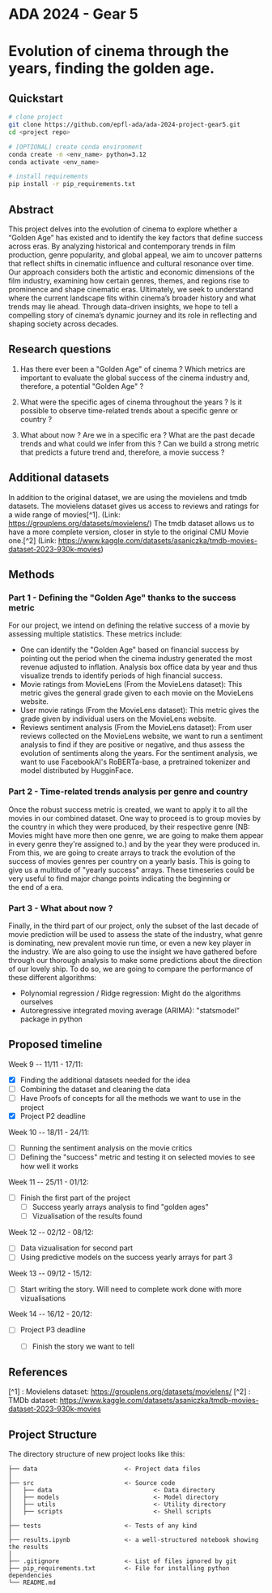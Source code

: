 # ADA 2024 - Gear 5
# Evolution of cinema through the years, finding the golden age.

## Quickstart
```bash
# clone project
git clone https://github.com/epfl-ada/ada-2024-project-gear5.git
cd <project repo>

# [OPTIONAL] create conda environment
conda create -n <env_name> python=3.12
conda activate <env_name>

# install requirements
pip install -r pip_requirements.txt
```

## Abstract
This project delves into the evolution of cinema to explore whether a “Golden Age” has existed and to identify the key factors that define success across eras. By analyzing historical and contemporary trends in film production, genre popularity, and global appeal, we aim to uncover patterns that reflect shifts in cinematic influence and cultural resonance over time. Our approach considers both the artistic and economic dimensions of the film industry, examining how certain genres, themes, and regions rise to prominence and shape cinematic eras. Ultimately, we seek to understand where the current landscape fits within cinema’s broader history and what trends may lie ahead. Through data-driven insights, we hope to tell a compelling story of cinema’s dynamic journey and its role in reflecting and shaping society across decades.

## Research questions
1. Has there ever been a "Golden Age" of cinema ? Which metrics are important to evaluate the global success of the cinema industry and, therefore, a potential "Golden Age" ?

2. What were the specific ages of cinema throughout the years ? Is it possible to observe time-related trends about a specific genre or country ?

3. What about now ? Are we in a specific era ? What are the past decade trends and what could we infer from this ? Can we build a strong metric that predicts a future trend and, therefore, a movie success ?

## Additional datasets
In addition to the original dataset, we are using the movielens and tmdb datasets. 
The movielens dataset gives us access to reviews and ratings for a wide range of movies[^1]. (Link: https://grouplens.org/datasets/movielens/)
The tmdb dataset allows us to have a more complete version, closer in style to the original CMU Movie one.[^2] (Link: https://www.kaggle.com/datasets/asaniczka/tmdb-movies-dataset-2023-930k-movies)


## Methods
### Part 1 - Defining the "Golden Age" thanks to the success metric
For our project, we intend on defining the relative success of a movie by assessing multiple statistics. These metrics include:
- One can identify the "Golden Age" based on financial success by pointing out the period when the cinema industry generated the most revenue adjusted to inflation. Analysis box office data by year and thus visualize trends to identify periods of high financial success.
- Movie ratings from MovieLens (From the MovieLens dataset): This metric gives the general grade given to each movie on the MovieLens website. 
- User movie ratings (From the MovieLens dataset): This metric gives the grade given by individual users on the MovieLens website. 
- Reviews sentiment analysis (From the MovieLens dataset): From user reviews collected on the MovieLens website, we want to run a sentiment analysis to find if they are positive or negative, and thus assess the evolution of sentiments along the years. For the sentiment analysis, we want to use FacebookAI's RoBERTa-base, a pretrained tokenizer and model distributed by HugginFace.



### Part 2 - Time-related trends analysis per genre and country
Once the robust success metric is created, we want to apply it to all the movies in our combined dataset. One way to proceed is to group movies by the country in which they were produced, by their respective genre (NB: Movies might have more then one genre, we are going to make them appear in every genre they're assigned to.) and by the year they were produced in. From this, we are going to create arrays to track the evolution of the success of movies genres per country on a yearly basis. This is going to give us a multitude of "yearly success" arrays. These timeseries could be very useful to find major change points indicating the beginning or the end of a era.

### Part 3 - What about now ?
Finally, in the third part of our project, only the subset of the last decade of movie prediction will be used to assess the state of the industry, what genre is dominating, new prevalent movie run time, or even a new key player in the industry.
We are also going to use the insight we have gathered before through our thorough analysis to make some predictions about the direction of our lovely ship. To do so, we are going to compare the performance of these different algorithms:
- Polynomial regression / Ridge regression: Might do the algorithms ourselves
- Autoregressive integrated moving average (ARIMA): "statsmodel" package in python


## Proposed timeline
Week 9 -- 11/11 - 17/11: 
- [x] Finding the additional datasets needed for the idea
- [ ] Combining the dataset and cleaning the data
- [ ] Have Proofs of concepts for all the methods we want to use in the project
- [x] Project P2 deadline

Week 10 -- 18/11 - 24/11: 
- [ ] Running the sentiment analysis on the movie critics
- [ ] Defining the "success" metric and testing it on selected movies to see how well it works

Week 11 -- 25/11 - 01/12: 
- [ ] Finish the first part of the project
    - [ ] Success yearly arrays analysis to find "golden ages"
    - [ ] Vizualisation of the results found

Week 12 -- 02/12 - 08/12: 
- [ ] Data vizualisation for second part
- [ ] Using predictive models on the success yearly arrays for part 3

Week 13 -- 09/12 - 15/12: 
- [ ] Start writing the story. Will need to complete work done with more vizualisations

Week 14 -- 16/12 - 20/12: 
- [ ] Project P3 deadline
    - [ ] Finish the story we want to tell



## References

[^1] : Movielens dataset: https://grouplens.org/datasets/movielens/
[^2] : TMDb dataset: https://www.kaggle.com/datasets/asaniczka/tmdb-movies-dataset-2023-930k-movies

## Project Structure
The directory structure of new project looks like this:

```
├── data                        <- Project data files
│
├── src                         <- Source code
│   ├── data                            <- Data directory
│   ├── models                          <- Model directory
│   ├── utils                           <- Utility directory
│   ├── scripts                         <- Shell scripts
│
├── tests                       <- Tests of any kind
│
├── results.ipynb               <- a well-structured notebook showing the results
│
├── .gitignore                  <- List of files ignored by git
├── pip_requirements.txt        <- File for installing python dependencies
└── README.md